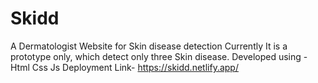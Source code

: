 # Skidd
A Dermatologist Website for Skin disease detection Currently It is a prototype only, which detect only three Skin disease.
Developed using - Html Css Js
Deployment Link- https://skidd.netlify.app/
